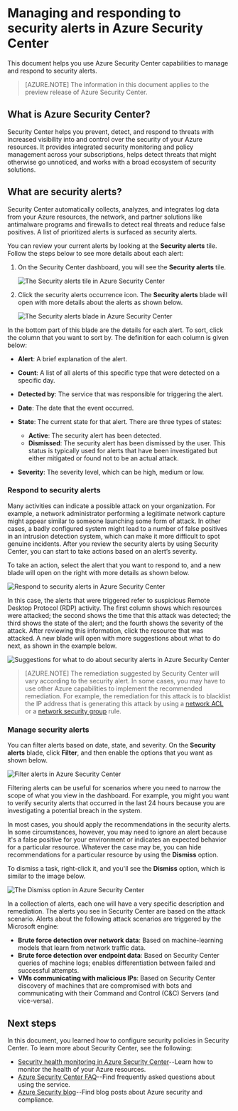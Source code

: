 <properties
   pageTitle="Managing and responding to security alerts in Azure Security Center | Microsoft Azure"
   description="This document helps you to use Azure Security Center capabilities to manage and respond to security alerts."
   services="security-center"
   documentationCenter="na"
   authors="YuriDio"
   manager="swadhwa"
   editor=""/>

<tags
   ms.service="security-center"
   ms.devlang="na"
   ms.topic="article"
   ms.tgt_pltfrm="na"
   ms.workload="na"
   ms.date="02/02/2016"
   ms.author="yurid"/>

# Managing and responding to security alerts in Azure Security Center
This document helps you use Azure Security Center capabilities to manage and respond to security alerts.

> [AZURE.NOTE] The information in this document applies to the preview release of Azure Security Center.

## What is Azure Security Center?
 Security Center helps you prevent, detect, and respond to threats with increased visibility into and control over the security of your Azure resources. It provides integrated security monitoring and policy management across your subscriptions, helps detect threats that might otherwise go unnoticed, and works with a broad ecosystem of security solutions.

## What are security alerts?
 Security Center automatically collects, analyzes, and integrates log data from your Azure resources, the network, and partner solutions like antimalware programs and firewalls to detect real threats and reduce false positives. A list of prioritized alerts is surfaced as security alerts.  

You can review your current alerts by looking at the **Security alerts** tile. Follow the steps below to see more details about each alert:

1. On the Security Center dashboard, you will see the **Security alerts** tile.

    ![The Security alerts tile in Azure Security Center](./media/security-center-managing-and-responding-alerts/security-center-managing-and-responding-alerts-fig1.png)

2.  Click the security alerts occurrence icon. The **Security alerts** blade will open with more details about the alerts as shown below.

    ![The Security alerts blade in Azure Security Center](./media/security-center-managing-and-responding-alerts/security-center-managing-and-responding-alerts-fig2.png)

In the bottom part of this blade are the details for each alert. To sort, click the column that you want to sort by. The definition for each column is given below:

- **Alert**: A brief explanation of the alert.
- **Count**: A list of all alerts of this specific type that were detected on a specific day.
- **Detected by**: The service that was responsible for triggering the alert.
- **Date**: The date that the event occurred.
- **State**: The current state for that alert. There are three types of states:
    - **Active**: The security alert has been detected.
    - **Dismissed**: The security alert has been dismissed by the user. This status is typically used for alerts that have been investigated but either mitigated or found not to be an actual attack.

- **Severity**: The severity level, which can be high, medium or low.

### Respond to security alerts
Many activities can indicate a possible attack on your organization. For example, a network administrator performing a legitimate network capture might appear similar to someone launching some form of attack. In other cases, a badly configured system might lead to a number of false positives in an intrusion detection system, which can make it more difficult to spot genuine incidents. After you review the security alerts by using
 Security Center, you can start to take actions based on an alert’s severity.

To take an action, select the alert that you want to respond to, and a new blade will open on the right with more details as shown below.

![Respond to security alerts in Azure Security Center](./media/security-center-managing-and-responding-alerts/security-center-managing-and-responding-alerts-fig3.png)

In this case, the alerts that were triggered refer to suspicious Remote Desktop Protocol (RDP) activity. The first column shows which resources were attacked; the second shows the time that this attack was detected; the third shows the state of the alert; and the fourth shows the severity of the attack. After reviewing this information, click the resource that was attacked. A new blade will open with more suggestions about what to do next, as shown in the example below.

![Suggestions for what to do about security alerts in Azure Security Center](./media/security-center-managing-and-responding-alerts/security-center-managing-and-responding-alerts-fig4.png)

> [AZURE.NOTE] The remediation suggested by
 Security Center will vary according to the security alert. In some cases, you may have to use other Azure capabilities to implement the recommended remediation. For example, the remediation for this attack is to blacklist the IP address that is generating this attack by using a [network ACL](virtual-networks-acl.md) or a [network security group](virtual-networks-nsg.md) rule.

### Manage security alerts
You can filter alerts based on date, state, and severity. On the **Security alerts** blade, click **Filter**, and then enable the options that you want as shown below.

![Filter alerts in Azure Security Center](./media/security-center-managing-and-responding-alerts/security-center-managing-and-responding-alerts-fig5.png)

Filtering alerts can be useful for scenarios where you need to narrow the scope of what you view in the dashboard. For example, you might you want to verify security alerts that occurred in the last 24 hours because you are investigating a potential breach in the system.

In most cases, you should apply the recommendations in the security alerts. In some circumstances, however, you may need to ignore an alert because it's a false positive for your environment or indicates an expected behavior for a particular resource. Whatever the case may be, you can hide recommendations for a particular resource by using the **Dismiss** option.  

To dismiss a task, right-click it, and you'll see the **Dismiss** option, which is similar to the image below.

![The Dismiss option in Azure Security Center](./media/security-center-managing-and-responding-alerts/security-center-managing-and-responding-alerts-fig6.png)

In a collection of alerts, each one will have a very specific description and remediation. The alerts you see in Security Center are based on the attack scenario. Alerts about the following attack scenarios are triggered by the Microsoft engine:

- **Brute force detection over network data**: Based on machine-learning models that learn from network traffic data.
- **Brute force detection over endpoint data**: Based on
 Security Center queries of machine logs; enables differentiation between failed and successful attempts.
- **VMs communicating with malicious IPs**: Based on Security Center discovery of machines that are compromised with bots and communicating with their Command and Control (C&C) Servers (and vice-versa).

## Next steps
In this document, you learned how to configure security policies in Security Center. To learn more about Security Center, see the following:

- [Security health monitoring in Azure Security Center](security-center-monitoring.md)--Learn how to monitor the health of your Azure resources.
- [Azure Security Center FAQ](security-center-faq.md)--Find frequently asked questions about using the service.
- [Azure Security blog](http://blogs.msdn.com/b/azuresecurity/)--Find blog posts about Azure security and compliance.
